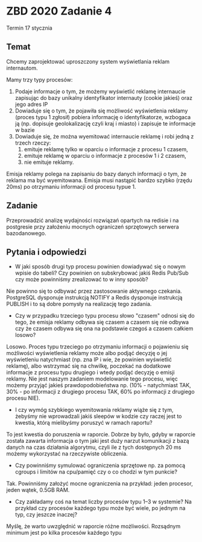 
# ZBD 2020 Zadanie 4

Termin 17 stycznia

## Temat

Chcemy zaprojektować uproszczony system wyświetlania reklam internautom.

Mamy trzy typy procesów:
1. Podaje informacje o tym, że możemy wyświetlić reklamę internaucie zapisując do bazy unikalny identyfikator internauty (cookie jakieś) oraz jego adres IP
2. Dowiaduje się o tym, że pojawiła się możliwość wyświetlenia reklamy (proces typu 1 zgłosił) pobiera informację o identyfikatorze, wzbogaca ją (np. dopisuje geolokalizację czyli kraj i miasto) i zapisuje te informacje w bazie
3. Dowiaduje się, że można wyemitować internaucie reklamę i robi jedną z trzech rzeczy:
   1. emituje reklamę tylko w oparciu o informacje z procesu 1 czasem,
   2. emituje reklamę w oparciu o informacje z procesów 1 i 2 czasem,
   3. nie emituje reklamy.

Emisja reklamy polega na zapisaniu do bazy danych informacji o tym, że reklama ma być wyemitowana. Emisja musi nastąpić bardzo szybko (rzędu 20ms) po otrzymaniu informacji od procesu typue 1.

## Zadanie

Przeprowadzić analizę wydajności rozwiązań opartych na redisie i na postgresie przy założeniu mocnych ograniczeń sprzętowych serwera bazodanowego.

## Pytania i odpowiedzi

* W jaki sposób drugi typ procesu powinien dowiadywać się o nowym wpisie do tabeli? Czy powinien on subskrybować  jakiś Redis Pub/Sub czy może powinniśmy zrealizować to w inny sposób?  

Nie powinno się to odbywać przez zastosowanie aktywnego czekania. PostgreSQL dysponuje instrukcją NOTIFY a Redis dysponuje instrukcją PUBLISH i to są dobre pomysły na realizację tego zadania. 

* Czy w przypadku trzeciego typu procesu słowo "czasem" odnosi się do tego, że emisja reklamy odbywa się czasem a czasem się nie odbywa czy że czasem odbywa się ona na podstawie czegoś a czasem całkiem losowo?

Losowo. Proces typu trzeciego po otrzymaniu informacji o pojawieniu się możliwości wyświetlenia reklamy może albo podjąć decyzję o jej wyświetleniu natychmiast (np. zna IP i wie, że powinien wyświetlić reklamę), albo wstrzymać się na chwilkę, poczekać na dodatkowe informacje z procesu typu drugiego i wtedy podjąć decyzję o emisji reklamy. Nie jest naszym zadaniem modelowanie tego procesu, więc możemy przyjąć jakieś prawdopodobieństwa np. (10% - natychmiast TAK, 30% - po informacji z drugiego procesu TAK, 60% po informacji z drugiego procesu NIE).

* I czy wymóg szybkiego wyemitowania reklamy wiąże się z tym, żebyśmy nie wprowadzali jakiś sleepów w kodzie czy raczej jest to kwestia, którą mielibyśmy poruszyć w ramach raportu?

To jest kwestia do poruszenia w raporcie. Dobrze by było, gdyby w raporcie została zawarta informacja o tym jaki jest duży narzut komunikacji z bazą danych na czas działania algorytmu, czyli ile z tych dostępnych 20 ms możemy wykorzystać na rzeczywiste obliczenia.

* Czy powinniśmy symulować ograniczenia sprzętowe np. za pomocą cgroups i limitów na cpu/pamięć czy o co chodzi w tym punkcie? 

Tak. Powinniśmy założyć mocne ograniczenia na przykład: jeden procesor, jeden wątek, 0.5GB RAM.

* Czy zakładamy coś na temat liczby procesów typu 1–3 w systemie? Na przykład czy procesów każdego typu może być wiele, po jednym na typ, czy jeszcze inaczej?

Myślę, że warto uwzględnić w raporcie różne możliwości. Rozsądnym minimum jest po kilka procesów każdego typu
